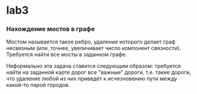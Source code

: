 # lab3

### Нахождение мостов в графе

Мостом называется такое ребро, удаление которого делает граф несвязным (или, точнее, увеличивает число компонент связности). Требуется найти все мосты в заданном графе.

Неформально эта задача ставится следующим образом: требуется найти на заданной карте дорог все "важные" дороги, т.е. такие дороги, что удаление любой из них приведёт к исчезновению пути между какой-то парой городов.